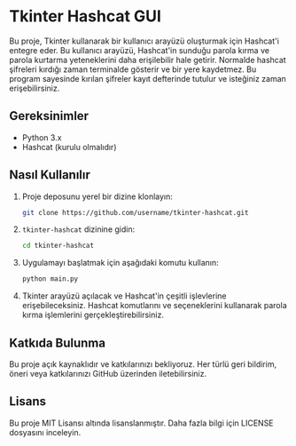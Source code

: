 # Tkinter Hashcat GUI

Bu proje, Tkinter kullanarak bir kullanıcı arayüzü oluşturmak için Hashcat'i entegre eder. Bu kullanıcı arayüzü, Hashcat'in sunduğu parola kırma ve parola kurtarma yeteneklerini daha erişilebilir hale getirir.
Normalde hashcat şifreleri kırdığı zaman terminalde gösterir ve bir yere kaydetmez. Bu program sayesinde kırılan şifreler kayıt defterinde tutulur ve isteğiniz zaman erişebilirsiniz.

## Gereksinimler

- Python 3.x
- Hashcat (kurulu olmalıdır)

## Nasıl Kullanılır

1. Proje deposunu yerel bir dizine klonlayın:

    ```bash
    git clone https://github.com/username/tkinter-hashcat.git
    ```

2. `tkinter-hashcat` dizinine gidin:

    ```bash
    cd tkinter-hashcat
    ```

3. Uygulamayı başlatmak için aşağıdaki komutu kullanın:

    ```bash
    python main.py
    ```

4. Tkinter arayüzü açılacak ve Hashcat'in çeşitli işlevlerine erişebileceksiniz. Hashcat komutlarını ve seçeneklerini kullanarak parola kırma işlemlerini gerçekleştirebilirsiniz.

## Katkıda Bulunma

Bu proje açık kaynaklıdır ve katkılarınızı bekliyoruz. Her türlü geri bildirim, öneri veya katkılarınızı GitHub üzerinden iletebilirsiniz.

## Lisans

Bu proje MIT Lisansı altında lisanslanmıştır. Daha fazla bilgi için LICENSE dosyasını inceleyin.
